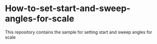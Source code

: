 # How-to-set-start-and-sweep-angles-for-scale
This repository contains the sample for setting start and sweep angles for scale
